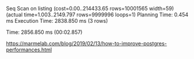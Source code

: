  Seq Scan on listing  (cost=0.00..214433.65 rows=10001565 width=59) (actual time=1.003..2149.797 rows=9999996 loops=1)
 Planning Time: 0.454 ms
 Execution Time: 2838.850 ms
(3 rows)


Time: 2856.850 ms (00:02.857)

https://marmelab.com/blog/2019/02/13/how-to-improve-postgres-performances.html